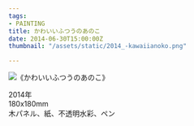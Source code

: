 ```yaml
---
tags:
- PAINTING
title: かわいいふつうのあのこ
date: 2014-06-30T15:00:00Z
thumbnail: "/assets/static/2014_-kawaiianoko.png"

---
```

![](/assets/static/2014_-kawaiianoko.png)《かわいいふつうのあのこ》

2014年  
180x180mm  
木パネル、紙、不透明水彩、ペン